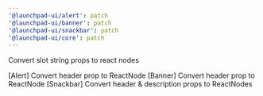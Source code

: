 ```yaml
---
'@launchpad-ui/alert': patch
'@launchpad-ui/banner': patch
'@launchpad-ui/snackbar': patch
'@launchpad-ui/core': patch
---
```


Convert slot string props to react nodes

[Alert] Convert header prop to ReactNode
[Banner] Convert header prop to ReactNode
[Snackbar] Convert header & description props to ReactNodes
